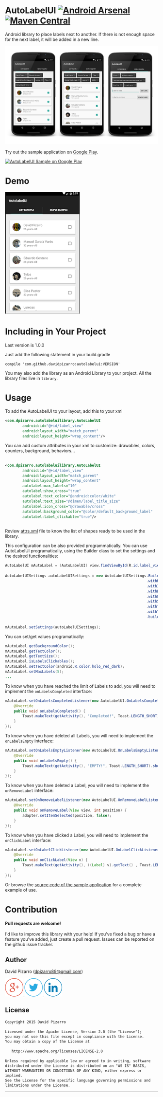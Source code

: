 # AutoLabelUI [![Android Arsenal](https://img.shields.io/badge/Android%20Arsenal-AutoLabelUI-brightgreen.svg?style=flat)](http://android-arsenal.com/details/1/2436) [![Maven Central](https://maven-badges.herokuapp.com/maven-central/com.github.davidpizarro/autolabelui/badge.svg)](https://maven-badges.herokuapp.com/maven-central/com.github.davidpizarro/autolabelui)

Android library to place labels next to another. If there is not enough space for the next label, it will be added in a new line.

![Example screenshot](art/screenshots_framed.png)

Try out the sample application on [Google Play][1].

<a href="https://play.google.com/store/apps/details?id=com.dpizarro.libraries.autolabelui">
  <img alt="AutoLabelUI Sample on Google Play"
         src="http://developer.android.com/images/brand/en_app_rgb_wo_45.png" />
</a>

Demo
=========================

![Example gif](art/demo.gif)

Including in Your Project
=========================

Last version is 1.0.0

Just add the following statement in your build.gradle

    compile 'com.github.davidpizarro:autolabelui:VERSION'
    
You may also add the library as an Android Library to your project. All the library files live in ```library```.

Usage
=====

To add the AutoLabelUI to your layout, add this to your xml
```xml
<com.dpizarro.autolabeluilibrary.AutoLabelUI
        android:id="@+id/label_view"
        android:layout_width="match_parent"
        android:layout_height="wrap_content"/>
```  

You can add custom attributes in your xml to customize: drawables, colors, counters, background, behaviors...
```xml

<com.dpizarro.autolabeluilibrary.AutoLabelUI
        android:id="@+id/label_view"
        android:layout_width="match_parent"
        android:layout_height="wrap_content"
        autolabel:max_labels="10"
        autolabel:show_cross="true"
        autolabel:text_color="@android:color/white"
        autolabel:text_size="@dimen/label_title_size"
        autolabel:icon_cross="@drawable/cross"
        autolabel:background_color="@color/default_background_label"
        autolabel:label_clickable="true"/>
        
```

Review [attrs.xml][3] file to know the list of shapes ready to be used in the library.


This configuration can be also provided programmatically. You can use AutoLabelUI programatically, using the Builder class to set the settings and the desired functionalities:
```java
AutoLabelUI mAutoLabel = (AutoLabelUI) view.findViewById(R.id.label_view);

AutoLabelUISettings autoLabelUISettings = new AutoLabelUISettings.Builder()
                                                                 .withMaxLabels(5)
                                                                 .withIconCross(R.drawable.cross)
                                                                 .withBackgroundColor(android.R.color.holo_blue_bright)
                                                                 .withLabelsClickables(false)
                                                                 .withShowCross(true)
                                                                 .withTextColor(android.R.color.holo_red_dark)
                                                                 .withTextSize(R.dimen.label_title_size)
                                                                 .build();

mAutoLabel.setSettings(autoLabelUISettings);
```

You can set/get values programatically:
```java
mAutoLabel.getBackgroundColor();
mAutoLabel.getTextColor();
mAutoLabel.getTextSize();
mAutoLabel.isLabelsClickables();
mAutoLabel.setTextColor(android.R.color.holo_red_dark);
mAutoLabel.setMaxLabels(5);
...
```

To know when you have reached the limit of Labels to add, you will need to implement the `onLabelsCompleted` interface:
```java
mAutoLabel.setOnLabelsCompletedListener(new AutoLabelUI.OnLabelsCompletedListener() {
    @Override
    public void onLabelsCompleted() {
        Toast.makeText(getActivity(), "Completed!", Toast.LENGTH_SHORT).show();
    }
});
```

To know when you have deleted all Labels, you will need to implement the `onLabelsEmpty` interface:
```java
mAutoLabel.setOnLabelsEmptyListener(new AutoLabelUI.OnLabelsEmptyListener() {
    @Override
    public void onLabelsEmpty() {
        Toast.makeText(getActivity(), "EMPTY!", Toast.LENGTH_SHORT).show();
    }
});
```

To know when you have deleted a Label, you will need to implement the `onRemoveLabel` interface:
```java
mAutoLabel.setOnRemoveLabelListener(new AutoLabelUI.OnRemoveLabelListener() {
    @Override
    public void onRemoveLabel(View view, int position) {
        adapter.setItemSelected(position, false);
    }
});
```

To know when you have clicked a Label, you will need to implement the `onClickLabel` interface:
```java
mAutoLabel.setOnLabelClickListener(new AutoLabelUI.OnLabelClickListener() {
    @Override
    public void onClickLabel(View v) {
        Toast.makeText(getActivity(), ((Label) v).getText() , Toast.LENGTH_SHORT).show();
    }
});
```

Or browse the [source code of the sample application][2] for a complete example of use.

Contribution
============

#### Pull requests are welcome!

I'd like to improve this library with your help!
If you've fixed a bug or have a feature you've added, just create a pull request. Issues can be reported on the github issue tracker.

Author
-------

David Pizarro (dpizarro89@gmail.com)

<a href="https://plus.google.com/u/0/110797503395500685158">
  <img alt="Follow me on Google+"
       src="https://raw.githubusercontent.com/DavidPizarro/android-live-templates/master/art/google.png" />
</a>
<a href="https://twitter.com/DavidPizarro89">
  <img alt="Follow me on Twitter"
       src="https://raw.githubusercontent.com/DavidPizarro/android-live-templates/master/art/twitter.png" />
</a>
<a href="https://www.linkedin.com/in/davidpizarrodejesus">
  <img alt="Follow me on LinkedIn"
       src="https://raw.githubusercontent.com/DavidPizarro/android-live-templates/master/art/linkedin.png" />
</a>


License
-------

    Copyright 2015 David Pizarro

    Licensed under the Apache License, Version 2.0 (the "License");
    you may not use this file except in compliance with the License.
    You may obtain a copy of the License at

       http://www.apache.org/licenses/LICENSE-2.0

    Unless required by applicable law or agreed to in writing, software
    distributed under the License is distributed on an "AS IS" BASIS,
    WITHOUT WARRANTIES OR CONDITIONS OF ANY KIND, either express or implied.
    See the License for the specific language governing permissions and
    limitations under the License.
---

[1]: https://play.google.com/store/apps/details?id=com.dpizarro.libraries.autolabelui
[2]: https://github.com/DavidPizarro/AutoLabelUI/tree/master/app
[3]: https://github.com/DavidPizarro/AutoLabelUI/blob/master/library/src/main/res/values/attrs.xml
